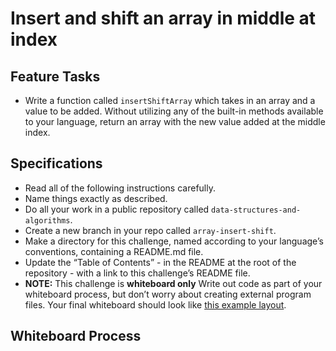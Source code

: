 # Insert and shift an array in middle at index
<!-- Description of the challenge -->
## Feature Tasks
- Write a function called `insertShiftArray` which takes in an array and a value to be added. Without utilizing any of the built-in methods available to your language, return an array with the new value added at the middle index.
<!-- https://www.markdownguide.org/cheat-sheet/ -->

## Specifications

- Read all of the following instructions carefully.
- Name things exactly as described.
- Do all your work in a public repository called `data-structures-and-algorithms`.
- Create a new branch in your repo called `array-insert-shift`.
- Make a directory for this challenge, named according to your language’s conventions, containing a README.md file.
- Update the “Table of Contents” - in the README at the root of the repository - with a link to this challenge’s README file.
- **NOTE:** This challenge is **whiteboard only**
Write out code as part of your whiteboard process, but don’t worry about creating external program files.
Your final whiteboard should look like [this example layout](https://codefellows.github.io/common_curriculum/data_structures_and_algorithms/Whiteboard_Workflow.html).

## Whiteboard Process
<!-- Embedded whiteboard image -->